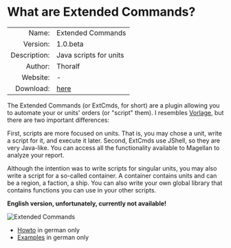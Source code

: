 # What are Extended Commands?

| | |
| ---: | --- |
| Name: | Extended Commands |
| Version: | 1.0.beta |
| Description: | Java scripts for units |
| Author: | Thoralf |
| Website: | - |
| Download: | [here](/en/download/#plugins) |

The Extended Commands (or ExtCmds, for short) are a plugin allowing you to automate your or units' orders (or "script" them). I resembles [Vorlage](http://www.gulrak.net/wiki/view/Gulrak/EresseaTools#vorlage), but there are two important differences:

First, scripts are more focused on units. That is, you may chose a unit, write a script for it, and execute it later. Second, ExtCmds use JShell, so they are very Java-like. You can access all the functionality available to Magellan to analyze your report.

Although the intention was to write scripts for singular units, you may also write a script for a so-called container. A container contains units and can be a region, a faction, a ship. You can also write your own global library that contains functions you can use in your other scripts.

**English version, unfortunately, currently not available!**

![Extended Commands](/images/plugin_extcmds.png)

* [Howto](/en/plugins/extcmds/howto) in german only
* [Examples](/en/plugins/extcmds/examples) in german only
